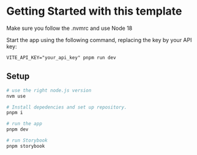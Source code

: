 # Getting Started with this template

Make sure you follow the .nvmrc and use Node 18

Start the app using the following command, replacing the key by your API key:

    VITE_API_KEY="your_api_key" pnpm run dev

## Setup

```sh
# use the right node.js version
nvm use

# Install depedencies and set up repository.
pnpm i

# run the app
pnpm dev

# run Storybook
pnpm storybook
```
